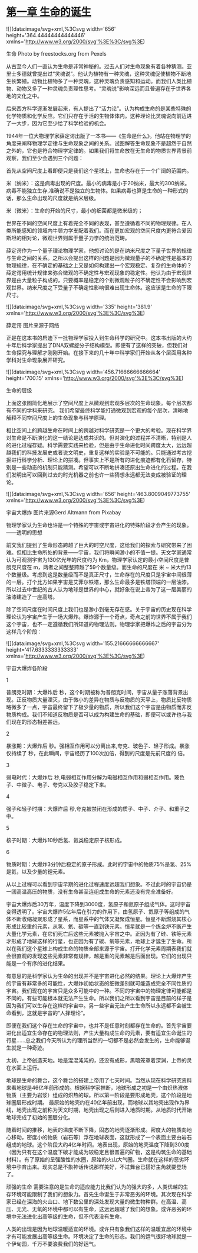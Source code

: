 # [第一章 生命的诞生](chrome-extension://pcmpcfapbekmbjjkdalcgopdkipoggdi/)

![](data:image/svg+xml,%3Csvg width='656' height='364.44444444444446' xmlns='http://www.w3.org/2000/svg'%3E%3C/svg%3E)

生命 Photo by freestocks.org from Pexels

从古至今人们一直认为生命是非常神秘的。过去人们对生命现象有着各种猜测。亚里士多德就曾提出过“灵魂说”。他认为植物有一种灵魂，这种灵魂促使植物不断地生长繁殖。动物比植物多了一种灵魂，这种灵魂负责感知和运动。而我们人类比植物、动物又多了一种灵魂负责理性思考。“灵魂说”影响深远而且普遍存在于世界各地的文化之中。

后来西方科学逐渐发展起来，有人提出了“活力论”。认为构成生命的是某些特殊的化学物质和化学反应。它们只存在于活的生物体体内。这种理论比灵魂说向前迈进了一大步，因为它至少给了科学检验的机会。

1944年一位大物理学家薛定谔出版了一本书——《生命是什么》。他站在物理学的角度来阐释物理学定律与生命现象之间的关系。试图解答生命现象不是超然于自然之外的，它也是符合物理学定律的。如果我们将生命放在无生命的物质世界背景前观察，我们至少会遇到三个问题：

首先从空间尺度上看即便只是我们这个星球上，生命也存在于一个广阔的范围内。

 米（纳米）：这是病毒出现的尺度。最小的病毒是小于20纳米，最大的300纳米。病毒不能独立生存,准确说不是独立的生物体。如果病毒也算是生命的一种形式的话，那么生命出现的尺度就是纳米层级。

 米（微米）：生命的开始的尺寸，最小的细菌都是微米级的；

世界在不同的空间尺度上有着完全不同的表现，甚至遵循着不同的物理规律。在人类所能感知的领域内牛顿力学支配着我们。而在更加宏观的空间尺度内更符合爱因斯坦的相对论，微观世界则属于量子力学的统治范畴。

薛定谔作为一个量子理论物理学家，他想讨论的是在纳米尺度之下量子世界的规律与生命之间的关系。之所以会提出这样的问题是因为微观量子的不确定性是基本的物理规律，在不确定的基础之上又是如何构建出一个宏观稳定、复杂的生命体的？薛定谔用统计规律来弥合微观的不确定性与宏观现象的稳定性。他认为由于宏观世界是由大量粒子构成的，只要概率是稳定的个别微观粒子的不确定性不会影响到宏观世界。纳米尺度之下受量子不确定性影响很难出现生命体。这应该是生命的下限尺寸。

![](data:image/svg+xml,%3Csvg width='335' height='381.9' xmlns='http://www.w3.org/2000/svg'%3E%3C/svg%3E)

薛定谔 图片来源于网络

正是在这本书的启迪下一批物理学家投入到生命科学的研究中。这本书出版的大约十年后科学家提出了DNA双螺旋分子结构模型。即便有了这样的突破，但我们对生命探究与理解才刚刚开始。在接下来的几十年中科学家们开始从各个层面用各种学科对生命现象展开研究。

![](data:image/svg+xml,%3Csvg width='456.71666666666664' height='700.15' xmlns='http://www.w3.org/2000/svg'%3E%3C/svg%3E)

生命的层级

上面这张图简化地展示了空间尺度上从微观到宏观多层次的生命现象。每个层次都有不同的学科来研究。 我们希望最终科学能打通微观到宏观的每个层次，清晰地解释不同空间尺度上的生命现象与科学原理。

相比空间上的跨越生命在时间上的跨越对科学研究是一个更大的考验。现在科学界对生命是不断演化的这一结论是达成共识的。但对演化的过程并不清晰，特别是人的进化过程存疑。科学需要实践来检验，但是由于生命进化时间跨度太大，远远超越我们的科技发展史或者说文明史，重复这样的实验是不可能的。只能通过考古挖掘进行科学分析、理论上的拼凑。但事实上不是所有的进化痕迹都有化石留存，特别是一些动态的机制只能猜测。希望可以不断地拼凑还原出生命进化的过程。在我们发明出可以回到过去的时光机器之前也许一些猜想永远都无法变成被验证的理论。

![](data:image/svg+xml,%3Csvg width='656' height='463.8009049773755' xmlns='http://www.w3.org/2000/svg'%3E%3C/svg%3E)

宇宙大爆炸 图片来源Gerd Altmann from Pixabay

物理学家认为生命也许是一个特殊的宇宙或宇宙进化的特殊阶段才会产生的现象。——透明的思想

前文我们提到了生命形态跨越了巨大的时空尺度，这给我们的探索与研究带来了困难。但相比生命所处的背景——宇宙，我们将瞬间渺小的不值一提。天文学家通常认为可观测宇宙为130亿光年的尺度约为  Km，物理学家认定的最小空间尺度是普朗克尺度在  m，两者之间整整跨越了59个数量级。而生命的尺度在 米 ~ 米大约13个数量级。考虑到这是数量级而不是真正尺寸，生命存在的尺度只是宇宙中间很薄的一层。打个比方如果宇宙是艾菲尔铁塔，那么生命最多是铁塔顶端的一层油漆。所以过去中世纪的古人认为地球是世界的中心，就好象在说上帝为了这一层美丽的油漆建造了一座高塔。

除了空间尺度在时间尺度上我们也是渺小到毫无存在感。关于宇宙的历史现在科学理论认为宇宙产生于一场大爆炸。爆炸源于一个奇点，奇点之前的世界不属于我们这个宇宙，也不一定遵循我们所知道的物理法则。物理学家把爆炸之后的宇宙分为这样几个阶段：

![](data:image/svg+xml,%3Csvg width='155.21666666666667' height='417.6333333333333' xmlns='http://www.w3.org/2000/svg'%3E%3C/svg%3E)

宇宙大爆炸各阶段

1

普朗克时期：大爆炸后 秒，这个时期被称为普朗克时间，宇宙从量子涨落背景出现。正反物质大量湮灭，由于微小的差异在物质与反物质的天平上，物质比反物质略微多了一点，宇宙最终留下了极少量的物质，所以我们这个宇宙是由物质而非反物质构成。我们不知道反物质是否可以成为构建生命的基础，即便可以或许也与我们现在的形态相差甚远。

2

暴涨期：大爆炸后  秒。强相互作用可以分离出来,夸克、玻色子、轻子形成。暴涨仅持续了 秒，在此瞬间，宇宙经历了100次加倍，得到的尺度是先前尺度的 倍。

3

弱电时代：大爆炸后 秒,电弱相互作用分解为电磁相互作用和弱相互作用。玻色子、中微子、电子、夸克以及胶子稳定下来。

4

强子和轻子时期：大爆炸后 秒,夸克被禁闭在形成的质子、中子、介子、和重子之中。

5

核子时期：大爆炸10秒后氢、氦类稳定原子核形成。

6

物质时期：大爆炸3分钟后稳定的原子形成。此时的宇宙中的物质75%是氢、25%是氦，以及少量的锂元素。

从以上过程可以看到宇宙早期的进化过程速度远超我们想象。不过此时的宇宙仍是一团高温高压的物质，没有生命甚至连组成生命的元素还没有完全准备好。

宇宙大爆炸后30万年，温度下降到3000度，氢原子和氦原子组成气体。这时宇宙变得透明了。宇宙大爆炸5亿年后在引力的作用下，由氢原子、氦原子等组成的气体不断收缩凝聚形成了星系，而星系中的气体又凝聚成恒星。恒星不断燃烧其核心形成比较重的元素，从氢、氦、碳等一直到铁元素。恒星就是一个炼金炉不断产生大量化学元素，在它们死亡后这些元素被抛入宇宙之中。正因为有了硅、铁等元素才形成了地球这样的行星，也正因为有了碳、氧等元素，地球上才诞生了生命。所以在我们这个星球上构成生命的物质全部来源于宇宙。打开化学元素周期表我们就会很直观的发现这些元素非常有规律，越是重的元素越是后面出现。它们的出现只能是一个有序的进化结果。

有意思的是科学家认为生命的出现并不是宇宙进化必然的结果。理论上大爆炸产生的宇宙有非常多的可能性，大爆炸初始状态的细微差别就可能造成完全不同性质的宇宙。我们现在的宇宙只是众多可能中的一种。不同的宇宙中的物理定律可能都是不同的。有些可能根本就无法产生生命。所以我们之所以看到宇宙是目前的样子是因为我们可以生存在这样的宇宙中。另一些宇宙无法产生生命所以永远都不会被生命看到，这就是宇宙的“人择理论”。

即便在我们这个存在生命的宇宙中，也并不是任意时刻都存在生命的。首先宇宙要进化出适宜生命存在的物理法则，产生大量构成生命的元素，要有适宜生命诞生的行星……总之我们今天所认为的理所当然的一切都不是必然会发生的，生命能够诞生就是一种奇迹。

太初，上帝创造天地。地是混混沌沌的，还没有成形，黑暗笼罩着深渊，上帝的灵在水面上运行。

地球是生命的舞台，这个舞台的搭建上帝用了七天时间。当然从现在科学研究资料来看地球是46亿年前形成的。根据科学家推断，地球形成之初是一个由炽热液体物质（主要为岩浆）组成的炽热的球。所以第一阶段是要形成地壳，这个阶段是地球圈层形成时期。 最原始的地壳约在40亿年前出现，而地球以其地壳出现作为界线，地壳出现之前称为天文时期，地壳出现之后则进入地质时期。从地质时代开始地球完成了初始的圈层分化。

随着时间的推移，地表的温度不断下降，固态的地壳逐渐形成。密度大的物质向地心移动，密度小的物质（岩石等）浮在地球表面，这就形成了一个表面主要由岩石组成的地球。这个阶段大约4亿年时间。地表出现，原始的地壳温度下降到300度（因为只有在这个温度下碳才能成为较稳定且很普遍的矿物，这是构筑生命的基础材料）。有了原始的呈强酸性的水圈，原始的火山大气圈。生命就在这样的恶劣环境中孕育出来。现实总是不象神话传说那样美好，不过舞台已搭好主角就要登场了。

顽强的生命 需要注意的是生命的适应能力比我们认为的强大的多，人类优越的生存环境可能限制了我们的想象力。首先生命诞生于非常恶劣的环境。其次现在科学家已经在深海的火山口、地下数公里的深处发现大量的微生物种群。在高温、高压、无光、无氧的环境中都可以有生命，这远远超越了我们的想象。或许恶劣的环境中无法进化出高等级的生命，但不代表没有生命。

人类的出现是因为地球温暖适宜的环境。或许只有象我们这样的温暖宜居的环境中才有可能发展出高等级生命。环境决定了生命的形态。我们的运气很好地球就是一个伊甸园，千万不要浪费我们的好运气。

